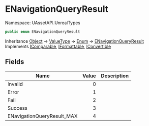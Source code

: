 # ENavigationQueryResult

Namespace: UAssetAPI.UnrealTypes

```csharp
public enum ENavigationQueryResult
```

Inheritance [Object](https://docs.microsoft.com/en-us/dotnet/api/system.object) → [ValueType](https://docs.microsoft.com/en-us/dotnet/api/system.valuetype) → [Enum](https://docs.microsoft.com/en-us/dotnet/api/system.enum) → [ENavigationQueryResult](./uassetapi.unrealtypes.enavigationqueryresult.md)<br>
Implements [IComparable](https://docs.microsoft.com/en-us/dotnet/api/system.icomparable), [IFormattable](https://docs.microsoft.com/en-us/dotnet/api/system.iformattable), [IConvertible](https://docs.microsoft.com/en-us/dotnet/api/system.iconvertible)

## Fields

| Name | Value | Description |
| --- | --: | --- |
| Invalid | 0 |  |
| Error | 1 |  |
| Fail | 2 |  |
| Success | 3 |  |
| ENavigationQueryResult_MAX | 4 |  |
